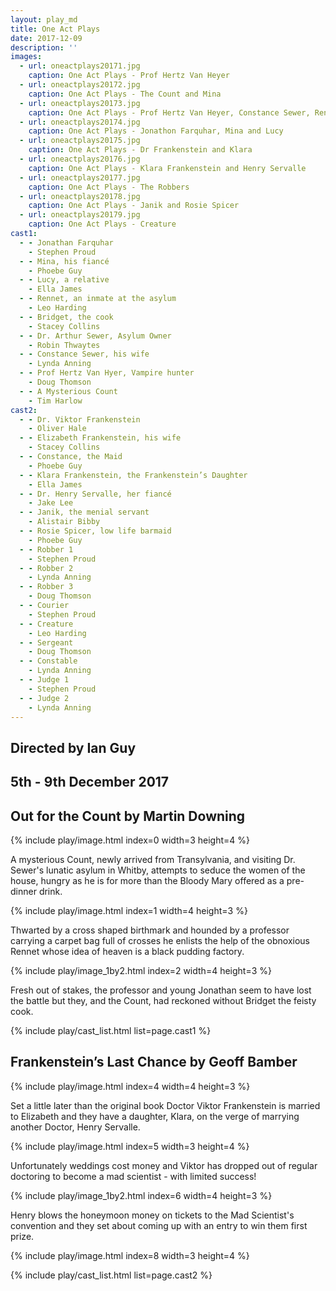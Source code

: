 ```yaml
---
layout: play_md
title: One Act Plays
date: 2017-12-09
description: ''
images:
  - url: oneactplays20171.jpg
    caption: One Act Plays - Prof Hertz Van Heyer
  - url: oneactplays20172.jpg
    caption: One Act Plays - The Count and Mina
  - url: oneactplays20173.jpg
    caption: One Act Plays - Prof Hertz Van Heyer, Constance Sewer, Rennet, Dr Sewer and Jonathon Farquhar
  - url: oneactplays20174.jpg
    caption: One Act Plays - Jonathon Farquhar, Mina and Lucy
  - url: oneactplays20175.jpg
    caption: One Act Plays - Dr Frankenstein and Klara
  - url: oneactplays20176.jpg
    caption: One Act Plays - Klara Frankenstein and Henry Servalle
  - url: oneactplays20177.jpg
    caption: One Act Plays - The Robbers
  - url: oneactplays20178.jpg
    caption: One Act Plays - Janik and Rosie Spicer
  - url: oneactplays20179.jpg
    caption: One Act Plays - Creature
cast1:
  - - Jonathan Farquhar
    - Stephen Proud
  - - Mina, his fiancé
    - Phoebe Guy
  - - Lucy, a relative
    - Ella James
  - - Rennet, an inmate at the asylum
    - Leo Harding
  - - Bridget, the cook
    - Stacey Collins
  - - Dr. Arthur Sewer, Asylum Owner
    - Robin Thwaytes
  - - Constance Sewer, his wife
    - Lynda Anning
  - - Prof Hertz Van Hyer, Vampire hunter
    - Doug Thomson
  - - A Mysterious Count
    - Tim Harlow
cast2:
  - - Dr. Viktor Frankenstein
    - Oliver Hale
  - - Elizabeth Frankenstein, his wife
    - Stacey Collins
  - - Constance, the Maid
    - Phoebe Guy
  - - Klara Frankenstein, the Frankenstein’s Daughter
    - Ella James
  - - Dr. Henry Servalle, her fiancé
    - Jake Lee
  - - Janik, the menial servant
    - Alistair Bibby
  - - Rosie Spicer, low life barmaid
    - Phoebe Guy
  - - Robber 1
    - Stephen Proud
  - - Robber 2
    - Lynda Anning
  - - Robber 3
    - Doug Thomson
  - - Courier
    - Stephen Proud
  - - Creature
    - Leo Harding
  - - Sergeant
    - Doug Thomson
  - - Constable
    - Lynda Anning
  - - Judge 1
    - Stephen Proud
  - - Judge 2
    - Lynda Anning
---
```


## Directed by Ian Guy

## 5th - 9th December 2017

## Out for the Count by Martin Downing

{% include play/image.html index=0 width=3 height=4 %}

A mysterious Count, newly arrived from Transylvania, and visiting Dr. Sewer's lunatic asylum in Whitby, attempts to seduce the women of the house, hungry as he is for more than the Bloody Mary offered as a pre-dinner drink.

{% include play/image.html index=1 width=4 height=3 %}

Thwarted by a cross shaped birthmark and hounded by a professor carrying a carpet bag full of crosses he enlists the help of the obnoxious Rennet whose idea of heaven is a black pudding factory.

{% include play/image_1by2.html index=2 width=4 height=3 %}

Fresh out of stakes, the professor and young Jonathan seem to have lost the battle but they, and the Count, had reckoned without Bridget the feisty cook.

{% include play/cast_list.html list=page.cast1 %}


## Frankenstein’s Last Chance by Geoff Bamber

{% include play/image.html index=4 width=4 height=3 %}

Set a little later than the original book Doctor Viktor Frankenstein is married to Elizabeth and they have a daughter, Klara, on the verge of marrying another Doctor, Henry Servalle.

{% include play/image.html index=5 width=3 height=4 %}

Unfortunately weddings cost money and Viktor has dropped out of regular doctoring to become a mad scientist -  with limited success!

{% include play/image_1by2.html index=6 width=4 height=3 %}

Henry blows the honeymoon money on tickets to the Mad Scientist's convention and they set about coming up with an entry to win them first prize.

{% include play/image.html index=8 width=3 height=4 %}

{% include play/cast_list.html list=page.cast2 %}

